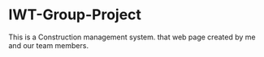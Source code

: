 # IWT-Group-Project
This is a Construction management system. that web page created by me and our team members.
